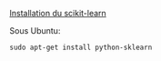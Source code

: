 [Installation du scikit-learn](http://scikit-learn.org/stable/install.html#installation-instructions)

Sous Ubuntu:
```
sudo apt-get install python-sklearn
```